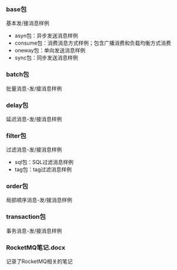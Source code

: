 ### base包
基本发/接消息样例  
- asyn包：异步发送消息样例
- consume包：消费消息方式样例；包含广播消费和负载均衡方式消费
- oneway包：单向发送消息样例
- sync包：同步发送消息样例

### batch包
批量消息-发/接消息样例

### delay包
延迟消息-发/接消息样例

### filter包
过滤消息-发/接消息样例
- sql包：SQL过滤消息样例
- tag包：tag过滤消息样例

### order包
局部顺序消息-发/接消息样例

### transaction包
事务消息-发/接消息样例


### RocketMQ笔记.docx
记录了RocketMQ相关的笔记